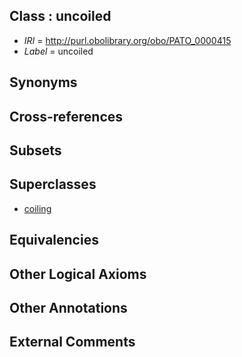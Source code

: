 
## Class : uncoiled

 * *IRI* = http://purl.obolibrary.org/obo/PATO_0000415
 * *Label* = uncoiled

## Synonyms


## Cross-references


## Subsets


## Superclasses

 * [coiling](../../PATO/94/PATO_0001794.md)

## Equivalencies


## Other Logical Axioms


## Other Annotations


## External Comments

